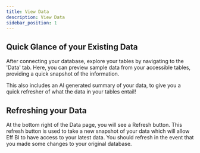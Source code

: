 ```yaml
---
title: View Data
description: View Data
sidebar_position: 1
---
```


## Quick Glance of your Existing Data

After connecting your database, explore your tables by navigating to the 'Data' tab. Here, you can preview sample data from your accessible tables, providing a quick snapshot of the information.

This also includes an AI generated summary of your data, to give you a quick refresher
of what the data in your tables entail!

## Refreshing your Data

At the bottom right of the Data page, you will see a Refresh button. This refresh button is used to take a new snapshot of your data which will allow Eff BI to have access to your latest data. You should refresh in the event that you made some changes to your original database.
